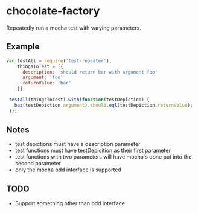 chocolate-factory
=================

Repeatedly run a mocha test with varying parameters.

Example
-------
```javascript
var testAll = require('test-repeater'),
    thingsToTest = [{
      description: 'should return bar with argument foo'
      argument: 'foo'
      returnValue: 'bar'
    }];

 testAll(thingsToTest).with(function(testDepiction) {
   baz(testDepiction.argument).should.eql(testDepiction.returnValue);
 });
```

Notes
-----

* test depictions must have a description parameter
* test functions must have testDepicition as their first parameter
* test functions with two parameters will have mocha's done put into the
  second parameter
* only the mocha bdd interface is supported

TODO
----
* Support something other than bdd interface
